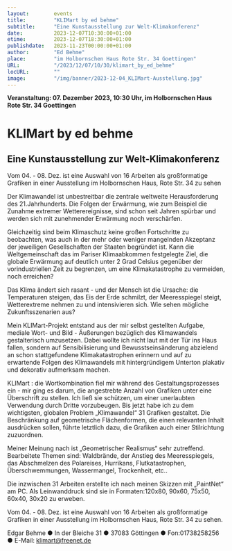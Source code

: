 ```yaml
---
layout:        events
title:         "KLIMart by ed behme"
subtitle:      "Eine Kunstausstellung zur Welt-Klimakonferenz"
date:          2023-12-07T10:30:00+01:00
etime:         2023-12-07T18:30:00+01:00
publishdate:   2023-11-23T00:00:00+01:00
author:        "Ed Behme"
place:         "im Holbornschen Haus Rote Str. 34 Goettingen"
URL:           "/2023/12/07/10/30/klimart_by_ed_behme"
locURL:        ""
image:         "/img/banner/2023-12-04_KLIMart-Ausstellung.jpg"
---
```


**Veranstaltung: 07. Dezember 2023, 10:30 Uhr, im Holbornschen Haus Rote Str. 34 Goettingen**

KLIMart by ed behme
===========

Eine Kunstausstellung zur Welt-Klimakonferenz
-----------

Vom 04. - 08. Dez. ist eine Auswahl von 16 Arbeiten als großformatige Grafiken
in einer Ausstellung im Holbornschen Haus, Rote Str. 34 zu sehen





Der Klimawandel ist unbestreitbar die zentrale weltweite Herausforderung
des 21.Jahrhunderts.
Die Folgen der Erwärmung, wie zum Beispiel die Zunahme extremer Wetterereignisse,
sind schon seit Jahren spürbar und werden sich mit zunehmender Erwärmung
noch verschärfen.

Gleichzeitig sind beim Klimaschutz keine großen Fortschritte zu beobachten,
was auch in der mehr oder weniger mangelnden Akzeptanz
der jeweiligen Gesellschaften der Staaten begründet ist.
Kann die Weltgemeinschaft das im Pariser Klimaabkommen festgelegte Ziel,
die globale Erwärmung auf deutlich unter 2 Grad Celsius
gegenüber der vorindustriellen Zeit zu begrenzen,
um eine Klimakatastrophe zu vermeiden, noch erreichen?

Das Klima ändert sich rasant - und der Mensch ist die Ursache:
die Temperaturen steigen, das Eis der Erde schmilzt, der Meeresspiegel steigt,
Wetterextreme nehmen zu und intensivieren sich.
Wie sehen mögliche Zukunftsszenarien aus?

Mein KLIMart-Projekt entstand aus der mir selbst gestellten Aufgabe,
mediale Wort- und Bild - Äußerungen bezüglich des Klimawandels gestalterisch umzusetzen.
Dabei wollte ich nicht laut mit der Tür ins Haus fallen,
sondern auf Sensibilisierung und Bewusstseinsänderung abzielend
an schon stattgefundene Klimakatastrophen erinnern
und auf zu erwartende Folgen des Klimawandels
mit hintergründigem Unterton plakativ und dekorativ aufmerksam machen.

KLIMart : die Wortkombination fiel mir während des Gestaltungsprozesses ein -
mir ging es darum, die angestrebte Anzahl von Grafiken unter eine Überschrift zu stellen.
Ich ließ sie schützen, um einer unerlaubten Verwendung durch Dritte vorzubeugen.
Bis jetzt habe ich zu dem wichtigsten, globalen Problem „Klimawandel“ 31 Grafiken gestaltet.
Die Beschränkung auf geometrische Flächenformen,
die einen relevanten Inhalt ausdrücken sollen,
führte letztlich dazu, die Grafiken auch einer Stilrichtung zuzuordnen.

Meiner Meinung nach ist „Geometrischer Realismus“ sehr zutreffend.
Bearbeitete Themen sind:
Waldbrände, der Anstieg des Meeresspiegels, das Abschmelzen des Polareises,
Hurrikans, Flutkatastrophen, Überschwemmungen, Wassermangel, Trockenheit, etc..

Die inzwischen 31 Arbeiten erstellte ich nach meinen Skizzen mit „PaintNet“ am PC.
Als Leinwanddruck sind sie in Formaten:120x80, 90x60, 75x50, 60x40, 30x20 zu erweben.

Vom 04. - 08. Dez. ist eine Auswahl von 16 Arbeiten als großformatige Grafiken
in einer Ausstellung im Holbornschen Haus, Rote Str. 34 zu sehen.

Edgar Behme ● In der Bleiche 31 ● 37083 Göttingen ● Fon:01738258256 ● E-Mail: klimart@freenet.de

